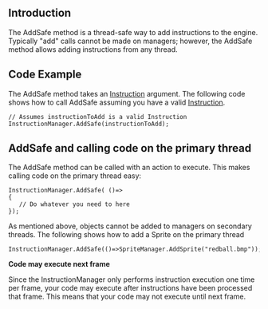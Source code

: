 ## Introduction

The AddSafe method is a thread-safe way to add instructions to the engine. Typically "add" calls cannot be made on managers; however, the AddSafe method allows adding instructions from any thread.

## Code Example

The AddSafe method takes an [Instruction](/frb/docs/index.php?title=FlatRedBall.Instructions.Instruction.md "FlatRedBall.Instructions.Instruction") argument. The following code shows how to call AddSafe assuming you have a valid [Instruction](/frb/docs/index.php?title=FlatRedBall.Instructions.Instruction.md "FlatRedBall.Instructions.Instruction").

    // Assumes instructionToAdd is a valid Instruction
    InstructionManager.AddSafe(instructionToAdd);

## AddSafe and calling code on the primary thread

The AddSafe method can be called with an action to execute. This makes calling code on the primary thread easy:

``` lang:c#
InstructionManager.AddSafe( ()=>
{
   // Do whatever you need to here
});
```

As mentioned above, objects cannot be added to managers on secondary threads. The following shows how to add a Sprite on the primary thread

    InstructionManager.AddSafe(()=>SpriteManager.AddSprite("redball.bmp"));

**Code may execute next frame**

Since the InstructionManager only performs instruction execution one time per frame, your code may execute after instructions have been processed that frame. This means that your code may not execute until next frame.
